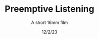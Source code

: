 ---
title: Preemptive Listening
subtitle: A short 16mm film
meta1: "(Part 1: The Fork in the Road)"
meta2: 
date: 12/2/23
image: the Future Waters film still 2.jpg
thumbnail: PreemptiveListening1.jpg
related: []
---